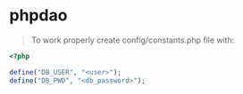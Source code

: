 # phpdao

>To work properly create config/constants.php file with:

```php
<?php

define("DB_USER", "<user>");
define("DB_PWD", "<db_password>");
```